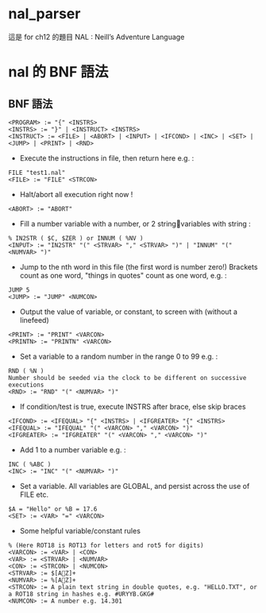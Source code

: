 # nal_parser 
這是 for ch12 的題目 
NAL : Neill’s Adventure Language

# nal 的 BNF 語法
## BNF 語法
```
<PROGRAM> := "{" <INSTRS>
<INSTRS> := "}" | <INSTRUCT> <INSTRS>
<INSTRUCT> := <FILE> | <ABORT> | <INPUT> | <IFCOND> | <INC> | <SET> |
<JUMP> | <PRINT> | <RND> 
```

+ Execute the instructions in file, then return here e.g. :  
```
FILE "test1.nal"  
<FILE> := "FILE" <STRCON>  
```
  
+ Halt/abort all execution right now !
```
<ABORT> := "ABORT" 
```
  
+ Fill a number variable with a number, or 2 string􀀀variables with string :
```
% IN2STR ( $C, $ZER ) or INNUM ( %NV )
<INPUT> := "IN2STR" "(" <STRVAR> "," <STRVAR> ")" | "INNUM" "(" <NUMVAR> ")" 
```
  
+ Jump to the nth word in this file (the first word is number zero!)
Brackets count as one word, "things in quotes" count as one word, e.g. :
```
JUMP 5
<JUMP> := "JUMP" <NUMCON> 
```
  
+ Output the value of variable, or constant, to screen with (without a linefeed)
```
<PRINT> := "PRINT" <VARCON>
<PRINTN> := "PRINTN" <VARCON> 
```
  
+ Set a variable to a random number in the range 0 to 99 e.g. :
```
RND ( %N )
Number should be seeded via the clock to be different on successive executions
<RND> := "RND" "(" <NUMVAR> ")" 
```
  
+ If condition/test is true, execute INSTRS after brace, else skip braces
```
<IFCOND> := <IFEQUAL> "{" <INSTRS> | <IFGREATER> "{" <INSTRS>
<IFEQUAL> := "IFEQUAL" "(" <VARCON> "," <VARCON> ")"
<IFGREATER> := "IFGREATER" "(" <VARCON> "," <VARCON> ")" 
```
  
+ Add 1 to a number variable e.g. :
```
INC ( %ABC )
<INC> := "INC" "(" <NUMVAR> ")" 
```
  
+ Set a variable. All variables are GLOBAL, and persist across the use of FILE etc.
```
$A = "Hello" or %B = 17.6
<SET> := <VAR> "=" <VARCON> 
```
  
+ Some helpful variable/constant rules
```
% (Here ROT18 is ROT13 for letters and rot5 for digits)
<VARCON> := <VAR> | <CON>
<VAR> := <STRVAR> | <NUMVAR>
<CON> := <STRCON> | <NUMCON>
<STRVAR> := $[A􀀀Z]+
<NUMVAR> := %[A􀀀Z]+
<STRCON> := A plain text string in double quotes, e.g. "HELLO.TXT", or a ROT18 string in hashes e.g. #URYYB.GKG#
<NUMCON> := A number e.g. 14.301
```
